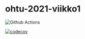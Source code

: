 

# ohtu-2021-viikko1



![Github Actions](https://github.com/juhkarhu/ohtu-2021-viikko1/workflows/CI/badge.svg)

[![codecov](https://codecov.io/gh/juhkarhu/ohtu-2021-viikko1/branch/main/graph/badge.svg?token=ZOYW75K9U3)](https://codecov.io/gh/juhkarhu/ohtu-2021-viikko1)